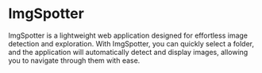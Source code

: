 # ImgSpotter
ImgSpotter is a lightweight web application designed for effortless image detection and exploration. With ImgSpotter, you can quickly select a folder, and the application will automatically detect and display images, allowing you to navigate through them with ease.
